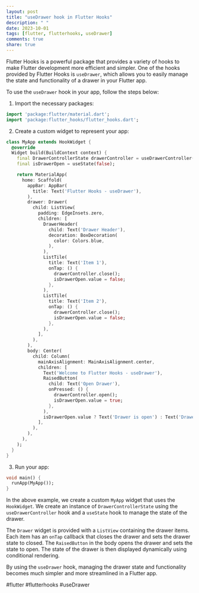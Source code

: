 ```yaml
---
layout: post
title: "useDrawer hook in Flutter Hooks"
description: " "
date: 2023-10-01
tags: [flutter, flutterhooks, useDrawer]
comments: true
share: true
---
```


Flutter Hooks is a powerful package that provides a variety of hooks to make Flutter development more efficient and simpler. One of the hooks provided by Flutter Hooks is `useDrawer`, which allows you to easily manage the state and functionality of a drawer in your Flutter app.

To use the `useDrawer` hook in your app, follow the steps below:

1. Import the necessary packages:
```dart
import 'package:flutter/material.dart';
import 'package:flutter_hooks/flutter_hooks.dart';
```

2. Create a custom widget to represent your app:
```dart
class MyApp extends HookWidget {
  @override
  Widget build(BuildContext context) {
    final DrawerControllerState drawerController = useDrawerController();
    final isDrawerOpen = useState(false);

    return MaterialApp(
      home: Scaffold(
        appBar: AppBar(
          title: Text('Flutter Hooks - useDrawer'),
        ),
        drawer: Drawer(
          child: ListView(
            padding: EdgeInsets.zero,
            children: [
              DrawerHeader(
                child: Text('Drawer Header'),
                decoration: BoxDecoration(
                  color: Colors.blue,
                ),
              ),
              ListTile(
                title: Text('Item 1'),
                onTap: () {
                  drawerController.close();
                  isDrawerOpen.value = false;
                },
              ),
              ListTile(
                title: Text('Item 2'),
                onTap: () {
                  drawerController.close();
                  isDrawerOpen.value = false;
                },
              ),
            ],
          ),
        ),
        body: Center(
          child: Column(
            mainAxisAlignment: MainAxisAlignment.center,
            children: [
              Text('Welcome to Flutter Hooks - useDrawer'),
              RaisedButton(
                child: Text('Open Drawer'),
                onPressed: () {
                  drawerController.open();
                  isDrawerOpen.value = true;
                },
              ),
              isDrawerOpen.value ? Text('Drawer is open') : Text('Drawer is closed'),
            ],
          ),
        ),
      ),
    );
  }
}
```

3. Run your app:
```dart
void main() {
  runApp(MyApp());
}
```

In the above example, we create a custom `MyApp` widget that uses the `HookWidget`. We create an instance of `DrawerControllerState` using the `useDrawerController` hook and a `useState` hook to manage the state of the drawer. 

The `Drawer` widget is provided with a `ListView` containing the drawer items. Each item has an `onTap` callback that closes the drawer and sets the drawer state to closed. The `RaisedButton` in the body opens the drawer and sets the state to open. The state of the drawer is then displayed dynamically using conditional rendering.

By using the `useDrawer` hook, managing the drawer state and functionality becomes much simpler and more streamlined in a Flutter app.

#flutter #flutterhooks #useDrawer